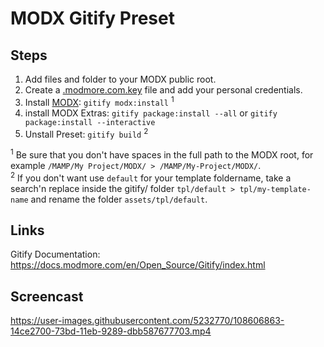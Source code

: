 # MODX Gitify Preset

## Steps

1. Add files and folder to your MODX public root.
2. Create a [.modmore.com.key](https://github.com/jenswittmann/MODX-Gitify-Preset/blob/main/.modmore.com.key) file and add your personal credentials.
3. Install [MODX](https://modx.com): `gitify modx:install` <sup>1</sup>
4. install MODX Extras: `gitify package:install --all` or `gitify package:install --interactive`
5. Unstall Preset: `gitify build` <sup>2</sup>

<sup>1</sup> Be sure that you don't have spaces in the full path to the MODX root, for example `/MAMP/My Project/MODX/ > /MAMP/My-Project/MODX/`.  
<sup>2</sup> If you don't want use `default` for your template foldername, take a search'n replace inside the gitify/ folder `tpl/default > tpl/my-template-name` and rename the folder `assets/tpl/default`.

## Links

Gitify Documentation: https://docs.modmore.com/en/Open_Source/Gitify/index.html

## Screencast

https://user-images.githubusercontent.com/5232770/108606863-14ce2700-73bd-11eb-9289-dbb587677703.mp4
